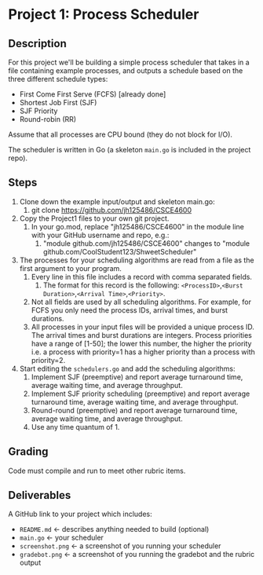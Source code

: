 # Project 1: Process Scheduler

## Description

For this project we'll be building a simple process scheduler that takes in a file containing example processes, and outputs a schedule based on the three different schedule types:

- First Come First Serve (FCFS) [already done]
- Shortest Job First (SJF)
- SJF Priority
- Round-robin (RR)

Assume that all processes are CPU bound (they do not block for I/O).

The scheduler is written in Go (a skeleton `main.go` is included in the project repo).

## Steps

1. Clone down the example input/output and skeleton main.go:
   1. git clone https://github.com/jh125486/CSCE4600
2. Copy the Project1 files to your own git project.
   1. In your go.mod, replace "jh125486/CSCE4600" in the module line with your GitHub username and repo, e.g.:
      1. "module github.com/jh125486/CSCE4600" changes to "module github.com/CoolStudent123/ShweetScheduler"
3. The processes for your scheduling algorithms are read from a file as the first argument to your program.
    1. Every line in this file includes a record with comma separated fields.
       1. The format for this record is the following: `<ProcessID>`,`<Burst Duration>`,`<Arrival Time>`,`<Priority>`.
   2. Not all fields are used by all scheduling algorithms. For example, for FCFS you only need the process IDs, arrival times, and burst durations.
   3. All processes in your input files will be provided a unique process ID. The arrival times and burst durations are integers. Process priorities have a range of [1-50]; the lower this number, the higher the priority i.e. a process with priority=1 has a higher priority than a process with priority=2.
4. Start editing the `schedulers.go` and add the scheduling algorithms:
   1. Implement SJF (preemptive) and report average turnaround time, average waiting time, and average throughput.
   2. Implement SJF priority scheduling (preemptive) and report average turnaround time, average waiting time, and average throughput.
   3. Round-round (preemptive) and report average turnaround time, average waiting time, and average throughput.
   4. Use any time quantum of 1.

## Grading

Code must compile and run to meet other rubric items.

## Deliverables

A GitHub link to your project which includes:

- `README.md` <- describes anything needed to build (optional)
- `main.go` <- your scheduler
- `screenshot.png` <- a screenshot of you running your scheduler
- `gradebot.png` <- a screenshot of you running the gradebot and the rubric output